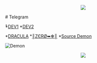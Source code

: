 <p align="center"><img src="https://i0.wp.com/images.hive.blog/DQmZgGvu6YXrMNyDb4wVURLV14WNNSYs58R1kY64HNMSmCL/hive-didver1.gif"></p>
# Telegram

ْ*[DEV1](https://t.me/QQZ_T)
*[DEV2](https://t.me/o_03y)


*[DRACULA](https://t.me/haetmane5)
*[║ZЄRØ➥✻║](https://t.me/zer_0o)
*[Source Demon](https://t.me/SUDO_Demon)


![Demon](https://i.ibb.co/LJb3FQp/Untitled-7.png)

<p align="center"><img src="https://i0.wp.com/images.hive.blog/DQmZgGvu6YXrMNyDb4wVURLV14WNNSYs58R1kY64HNMSmCL/hive-didver1.gif"></p>
